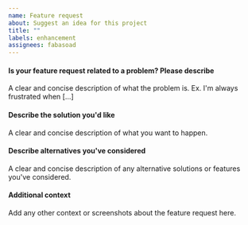 ```yaml
---
name: Feature request
about: Suggest an idea for this project
title: ""
labels: enhancement
assignees: fabasoad
---
```


#### Is your feature request related to a problem? Please describe

A clear and concise description of what the problem is. Ex. I'm always frustrated
when [...]

#### Describe the solution you'd like

A clear and concise description of what you want to happen.

#### Describe alternatives you've considered

A clear and concise description of any alternative solutions or features you've considered.

#### Additional context

Add any other context or screenshots about the feature request here.
